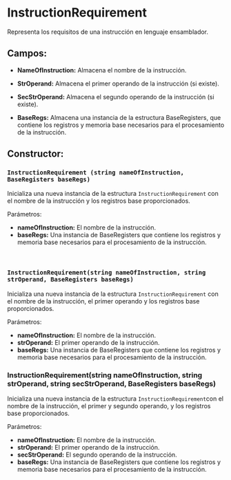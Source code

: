 <body>
    <h1>InstructionRequirement</h1>
    <p>Representa los requisitos de una instrucción en lenguaje ensamblador.</p>
    <h2>Campos:</h2>
    <ul>
        <li>
            <p><strong>NameOfInstruction:</strong> Almacena el nombre de la instrucción.</p>
        </li>
        <li>
            <p><strong>StrOperand:</strong>
            Almacena el primer operando de la instrucción (si existe).</p>
        </li>
        <li>
            <p><strong>SecStrOperand:</strong> Almacena el segundo operando de la instrucción (si existe).</p>
        </li>
        <li>
            <p><strong>BaseRegs:</strong> Almacena una instancia de la estructura BaseRegisters, que contiene los registros y memoria base necesarios para el procesamiento de la instrucción.</p>
        </li>
    </ul>
    <h2>Constructor:</h2>
    <h3><code>InstructionRequirement (string nameOfInstruction, BaseRegisters baseRegs)</code></h3>
    <p>Inicializa una nueva instancia de la estructura <code>InstructionRequirement</code> con el nombre de la instrucción y los registros base proporcionados.</p>
    <p>Parámetros:</p>
    <ul>
        <li><strong>nameOfInstruction:</strong> El nombre de la instrucción.</li>
        <li><strong>baseRegs:</strong> Una instancia de BaseRegisters que contiene los registros y memoria base necesarios para el procesamiento de la instrucción.</li>
    </ul><br>
    <h3><code>InstructionRequirement(string nameOfInstruction, string strOperand, BaseRegisters baseRegs)</code></h3>
    <p>Inicializa una nueva instancia de la estructura <code>InstructionRequirement</code> con el nombre de la instrucción, el primer operando y los registros base proporcionados.</p>
    <p>Parámetros:</p>
    <ul>
        <li><strong>nameOfInstruction:</strong> El nombre de la instrucción.</li>
        <li><strong>strOperand:</strong> El primer operando de la instrucción.</li>
        <li><strong>baseRegs:</strong> Una instancia de BaseRegisters que contiene los registros y memoria base necesarios para el procesamiento de la instrucción.</li>
    </ul>
    <h3>InstructionRequirement(string nameOfInstruction, string strOperand, string secStrOperand, BaseRegisters baseRegs)</h3>
    <p>Inicializa una nueva instancia de la estructura <code>InstructionRequirement</code>con el nombre de la instrucción, el primer y segundo operando, y los registros base proporcionados.</p>
    <p>Parámetros:</p>
    <ul>
        <li><strong>nameOfInstruction:</strong> El nombre de la instrucción.</li>
        <li><strong>strOperand:</strong> El primer operando de la instrucción.</li>
        <li><strong>secStrOperand:</strong> El segundo operando de la instrucción.</li>
        <li><strong>baseRegs:</strong> Una instancia de BaseRegisters que contiene los registros y memoria base necesarios para el procesamiento de la instrucción.</li>
    </ul>
</body>